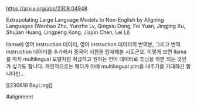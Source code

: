 https://arxiv.org/abs/2308.04948

Extrapolating Large Language Models to Non-English by Aligning Languages (Wenhao Zhu, Yunzhe Lv, Qingxiu Dong, Fei Yuan, Jingjing Xu, Shujian Huang, Lingpeng Kong, Jiajun Chen, Lei Li)

llama에 영어 instruction 데이터, 영어 instruction 데이터의 번역본, 그리고 번역 instruction 데이터를 추가해서 중국어 지원을 탑재해본 시도군요. 이렇게 보면 llama를 마치 multilingual 모델처럼 취급하고 원하는 언어 데이터로 튜닝을 하면 되는 것인가 싶기도 합니다. 개인적으로는 메타가 아예 multilingual plm을 내주기를 기대하긴 합니다만...

[[230619 BayLing]]

#alignment 